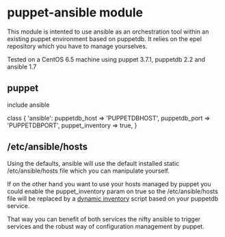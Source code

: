 # puppet-ansible module

This module is intented to use ansible as an orchestration tool within an existing puppet environment based on puppetdb. It relies on the epel repository which you have to manage yourselves.

Tested on a CentOS 6.5 machine using puppet 3.7.1, puppetdb 2.2 and ansible 1.7

## puppet

include ansible

class { 'ansible':
	puppetdb_host    => 'PUPPETDBHOST',
	puppetdb_port    => 'PUPPETDBPORT',
	puppet_inventory => true,
}

## /etc/ansible/hosts

Using the defaults, ansible will use the default installed static /etc/ansible/hosts file which you can manipulate yourself.

If on the other hand you want to use your hosts managed by puppet you could enable the puppet_inventory param on true so the /etc/ansible/hosts file will be replaced by a [dynamic inventory](https://github.com/visibilityspots/ansible-puppet-inventory) script based on your puppetdb service.

That way you can benefit of both services the nifty ansible to trigger services and the robust way of configuration management by puppet.
